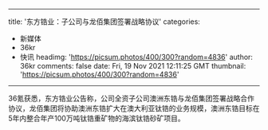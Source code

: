 
---
title: '东方锆业：子公司与龙佰集团签署战略协议'
categories: 
 - 新媒体
 - 36kr
 - 快讯
headimg: 'https://picsum.photos/400/300?random=4836'
author: 36kr
comments: false
date: Fri, 19 Nov 2021 12:11:25 GMT
thumbnail: 'https://picsum.photos/400/300?random=4836'
---

<div>   
36氪获悉，东方锆业公告称，公司全资子公司澳洲东锆与龙佰集团签署战略合作协议，龙佰集团将协助澳洲东锆扩大在澳大利亚钛锆的业务规模，澳洲东锆目标在5年内整合年产100万吨钛锆重矿物的海滨钛锆砂矿项目。  
</div>
            